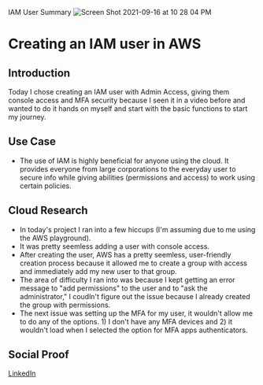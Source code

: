 <!-- This template removes the micro tutorial for a quicker post and removes images for a full template check out the 000-DAY-ARTICLE-LONG-TEMPLATE.MD-->

IAM User Summary
![Screen Shot 2021-09-16 at 10 28 04 PM](https://user-images.githubusercontent.com/82731990/133715477-b559f542-f619-4186-ace6-8b9545f4325a.png)

# Creating an IAM user in AWS

## Introduction

Today I chose creating an IAM user with Admin Access, giving them console access and MFA security because I seen it in a video before and wanted to do it hands on myself and start with the basic functions to start my journey.

## Use Case

- The use of IAM is highly beneficial for anyone using the cloud. It provides everyone from large corporations to the everyday user to secure info while giving abilities (permissions and access) to work using certain policies.

## Cloud Research

- In today's project I ran into a few hiccups (I'm assuming due to me using the AWS playground).
 - It was pretty seemless adding a user with console access.
 - After creating the user, AWS has a pretty seemless, user-friendly creation process because it allowed me to create a group with access and immediately add my new user to that group.
 - The area of difficulty I ran into was because I kept getting an error message to "add permissions" to the user and to "ask the administrator," I coudln't figure out the issue because I already created the group with permissions.
 - The next issue was setting up the MFA for my user, it wouldn't allow me to do any of the options. 1) I don't have any MFA devices and 2) it wouldn't load when I selected the option for MFA apps authenticators.


## Social Proof


[LinkedIn](https://www.linkedin.com/feed/update/urn:li:activity:6843941959430656000/)
